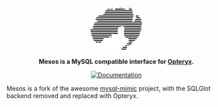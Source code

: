 <div align="center">

![Mesos](https://raw.githubusercontent.com/mabel-dev/mesos/main/mesos.png)

**Mesos is a MySQL compatible interface for [Opteryx](https://opteryx.dev/).**

[![Documentation](https://img.shields.io/badge/Documentation-018EF5?logo=ReadMe&logoColor=fff&style=flat)](https://opteryx.dev/latest/get-started/ecosystem/mesos/)

</div>

Mesos is a fork of the awesome [mysql-mimic](https://github.com/kelsin/mysql-mimic) project, with the SQLGlot backend removed and replaced with Opteryx.